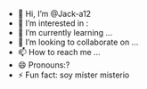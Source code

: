 - 👋 Hi, I’m @Jack-a12
- 👀 I’m interested in : 
- 🌱 I’m currently learning ...
- 💞️ I’m looking to collaborate on ...
- 📫 How to reach me ...
- 😄 Pronouns:?
- ⚡ Fun fact: soy míster misterio 

<!---
Jack-a12/Jack-a12 is a ✨ special ✨ repository because its `README.md` (this file) appears on your GitHub profile.
You can click the Preview link to take a look at your changes.
--->
